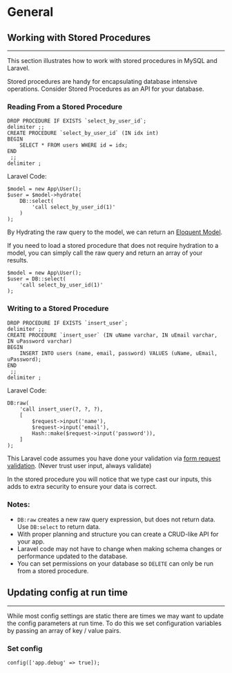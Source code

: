 # General

## Working with Stored Procedures

---

This section illustrates how to work with stored procedures in MySQL and Laravel.

Stored procedures are handy for encapsulating database intensive operations. Consider Stored Procedures as an API for your database.

### Reading From a Stored Procedure

```
DROP PROCEDURE IF EXISTS `select_by_user_id`;
delimiter ;;
CREATE PROCEDURE `select_by_user_id` (IN idx int)
BEGIN
	SELECT * FROM users WHERE id = idx;
END
 ;;
delimiter ;
```

Laravel Code:

```
$model = new App\User();
$user = $model->hydrate(
	DB::select(
		'call select_by_user_id(1)'
	)
);
```

By Hydrating the raw query to the model, we can return an [Eloquent Model](https://laravel.com/docs/master/eloquent).

If you need to load a stored procedure that does not require hydration to a model, you can simply call the raw query and return an array of your results.

```
$model = new App\User();
$user = DB::select(
	'call select_by_user_id(1)'
);
```

### Writing to a Stored Procedure

```
DROP PROCEDURE IF EXISTS `insert_user`;
delimiter ;;
CREATE PROCEDURE `insert_user` (IN uName varchar, IN uEmail varchar, IN uPassword varchar)
BEGIN
	INSERT INTO users (name, email, password) VALUES (uName, uEmail, uPassword);
END
 ;;
delimiter ;
```

Laravel Code:

```
DB:raw(
	'call insert_user(?, ?, ?),
	[
		$request->input('name'),
		$request->input('email'),
		Hash::make($request->input('password')),
	]
);
```

This Laravel code assumes you have done your validation via [form request validation](https://laravel.com/docs/master/validation#form-request-validation). (Never trust user input, always validate)

In the stored procedure you will notice that we type cast our inputs, this adds to extra security to ensure your data is correct.


### Notes:

- `DB:raw` creates a new raw query expression, but does not return data. Use `DB:select` to return data.
- With proper planning and structure you can create a CRUD-like API for your app.
- Laravel code may not have to change when making schema changes or performance updated to the database.
- You can set permissions on your database so `DELETE` can only be run from a stored procedure.


## Updating config at run time

---

While most config settings are static there are times we may want to update the config parameters at run time. To do this we set configuration variables by passing an array of key / value pairs.

### Set config

```
config(['app.debug' => true]);
```
